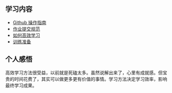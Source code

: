 ## 学习内容

- [Github 操作指南](./github.md)
- [作业提交规范](./homework.md)
- [如何高效学习](./study-harder.md)
- [训练准备](./study-ready.md)

## 个人感悟
高效学习方法很受益，以前就是死磕太多。虽然说解出来了，心里有成就感。但宝贵的时间花费了，其实可以做更多更有价值的事情。学习方法决定学习效率，影响最终学习成果。